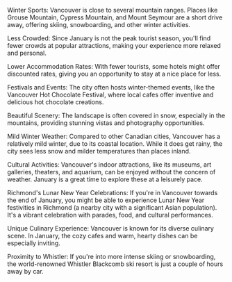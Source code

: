 Winter Sports: Vancouver is close to several mountain ranges. Places like Grouse Mountain, Cypress Mountain, and Mount Seymour are a short drive away, offering skiing, snowboarding, and other winter activities.

Less Crowded: Since January is not the peak tourist season, you'll find fewer crowds at popular attractions, making your experience more relaxed and personal.

Lower Accommodation Rates: With fewer tourists, some hotels might offer discounted rates, giving you an opportunity to stay at a nice place for less.

Festivals and Events: The city often hosts winter-themed events, like the Vancouver Hot Chocolate Festival, where local cafes offer inventive and delicious hot chocolate creations.

Beautiful Scenery: The landscape is often covered in snow, especially in the mountains, providing stunning vistas and photography opportunities.

Mild Winter Weather: Compared to other Canadian cities, Vancouver has a relatively mild winter, due to its coastal location. While it does get rainy, the city sees less snow and milder temperatures than places inland.

Cultural Activities: Vancouver's indoor attractions, like its museums, art galleries, theaters, and aquarium, can be enjoyed without the concern of weather. January is a great time to explore these at a leisurely pace.

Richmond's Lunar New Year Celebrations: If you're in Vancouver towards the end of January, you might be able to experience Lunar New Year festivities in Richmond (a nearby city with a significant Asian population). It's a vibrant celebration with parades, food, and cultural performances.

Unique Culinary Experience: Vancouver is known for its diverse culinary scene. In January, the cozy cafes and warm, hearty dishes can be especially inviting.

Proximity to Whistler: If you're into more intense skiing or snowboarding, the world-renowned Whistler Blackcomb ski resort is just a couple of hours away by car.